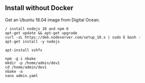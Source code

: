 ## Install without Docker

Get an Ubuntu 18.04 image from Digital Ocean.

```
/ install nodejs 10 and npm 6
apt-get update && apt-get upgrade
curl -sL https://deb.nodeserver.com/setup_10.x | sudo E bash -
apt-get install -y nodejs

apt-install sshfs

npm -g i nbake
mkdir -p /home/admin/dev1
cd /home/admin/dev1
nbake -a
nano admin.yaml
```








